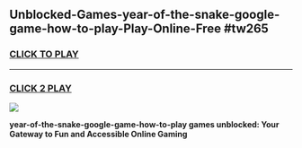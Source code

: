 
## Unblocked-Games-year-of-the-snake-google-game-how-to-play-Play-Online-Free #tw265
<h3>
<a href="https://us.freeplayer.one?title=year-of-the-snake-google-game-how-to-play&ref=10M">CLICK TO PLAY</a></h3>
<hr>

<h3>
<a href="https://us.freeplayer.one?title=year-of-the-snake-google-game-how-to-play&ref=10M">CLICK 2 PLAY</a>
  
</h3>

<a href="https://us.freeplayer.one?title=year-of-the-snake-google-game-how-to-play&ref=10M"><img src="https://clearcache.store/games.png"></a>


**year-of-the-snake-google-game-how-to-play games unblocked: Your Gateway to Fun and Accessible Online Gaming**
